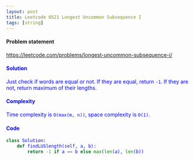 ```yaml
---
layout: post
title: Leetcode 0521 Longest Uncommon Subsequence I
tags: [string]
---
```


#### Problem statement

<a href="https://leetcode.com/problems/longest-uncommon-subsequence-i/"> <font color = blue>https://leetcode.com/problems/longest-uncommon-subsequence-i/

#### Solution
Just check if words are equal or not. If they are equal, return `-1`. If they are not, return maximum of their lengths.

#### Complexity
Time complexity is `O(max(m, n))`, space complexity is `O(1)`.

#### Code
```python
class Solution:
    def findLUSlength(self, a, b):
        return -1 if a == b else max(len(a), len(b))
```

